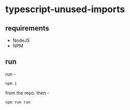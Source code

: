 # typescript-unused-imports

## requirements

- NodeJS
- NPM

## run

run - 

```
npm i
```
from the repo. then -

```
npm run run
```
